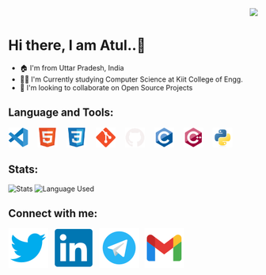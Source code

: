 <div align=right>
<img src="https://komarev.com/ghpvc/?username=atulsingh14&style=for-the-badge">
</div>

<h1>Hi there, I am Atul..👋</h1>

- 🏠 I'm from Uttar Pradesh, India
- 🧑‍🎓 I'm Currently studying Computer Science at Kiit College of Engg.
- 👯 I'm looking to collaborate on Open Source Projects

<h2>Language and Tools:</h2>
<div align="left">
<img alt="VS code" width="40px" src="./image/VS_code.svg" style="padding-right:15px;" />
<img alt="HTML5" width="40px" src="./image/HTML5.svg" style="padding-right:15px;" />
<img alt="CSS3" width="40px" src="./image/CSS3.svg" style="padding-right:15px;" />
<img alt="Git" width="40px" src="./image/Git.svg" style="padding-right:15px;" />
<img alt="GitHub" width="40px" src="./image/Github.svg" style="padding-right:15px;" />
<img alt="C" width="40px" src="./image/C.svg" style="padding-right:15px;"/>
<img alt="Cpp" width="40px" src="./image/cplusplus.svg" style="padding-right:15px;"/>
<img alt="Python" width="40px" src="./image/Python.svg"/>  
</div>

<h2 align="left">Stats:</h2>
<div align="left">
<img alt="Stats" src="https://github-readme-stats.vercel.app/api?username=atulsingh14&show_icons=true&theme=material-palenight&show_icons=true&count_private=true&border_radius=15px"/>
<img alt="Language Used" src=https://github-readme-stats.vercel.app/api/top-langs/?username=atulsingh14&layout=compact&count_private=true/>
</div>

<h2 align= "left">Connect with me:</h2>

[![website](./image/Twitter.svg)](https://twitter.com/atulsingh144)
&nbsp;
[![website](./image/Linkedin.svg)](https://linkedin.com/in/atulsingh14) 
&nbsp;
[![website](./image/Telegram.svg)](https://telegram.me/atulsingh144) 
&nbsp;
[![website](./image/Gmail.svg)](mailto:atulsingh6839@gmail.com) 
